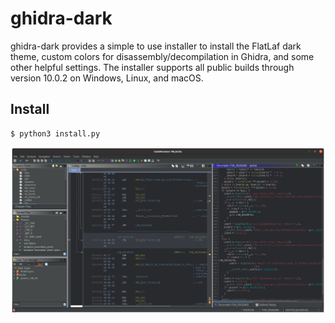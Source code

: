 # ghidra-dark

ghidra-dark provides a simple to use installer to install the FlatLaf dark theme, custom colors for disassembly/decompilation in Ghidra, and some other helpful settings. The installer supports all public builds through version 10.0.2 on Windows, Linux, and macOS.

## Install

```
$ python3 install.py
```

![](ghidra-dark.png)
